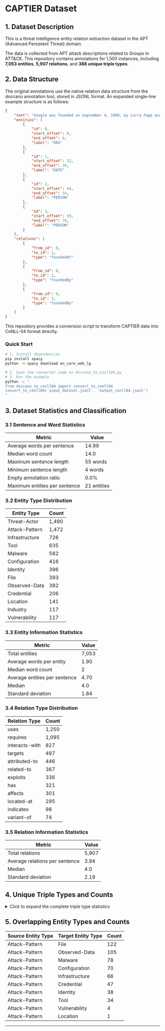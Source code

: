 # CAPTIER Dataset

## 1. Dataset Description

This is a threat intelligence entity relation extraction dataset in the APT (Advanced Persistent Threat) domain.

The data is collected from APT attack descriptions related to Groups in ATT&CK. This repository contains annotations for 1,500 instances, including **7,053 entities**, **5,907 relations**, and **388 unique triple types**.

## 2. Data Structure

The original annotations use the native relation data structure from the doccano annotation tool, stored in JSONL format. An expanded single-line example structure is as follows:

```json
{
    "text": "Google was founded on September 4, 1998, by Larry Page and Sergey Brin.",
    "entities": [
        {
            "id": 0,
            "start_offset": 0,
            "end_offset": 6,
            "label": "ORG"
        },
        {
            "id": 1,
            "start_offset": 22,
            "end_offset": 39,
            "label": "DATE"
        },
        {
            "id": 2,
            "start_offset": 44,
            "end_offset": 54,
            "label": "PERSON"
        },
        {
            "id": 3,
            "start_offset": 59,
            "end_offset": 70,
            "label": "PERSON"
        }
    ],
    "relations": [
        {
            "from_id": 0,
            "to_id": 1,
            "type": "foundedAt"
        },
        {
            "from_id": 0,
            "to_id": 2,
            "type": "foundedBy"
        },
        {
            "from_id": 0,
            "to_id": 3,
            "type": "foundedBy"
        }
    ]
}
```

This repository provides a conversion script to transform CAPTIER data into CoNLL-04 format directly.

### Quick Start

```bash
# 1. Install dependencies
pip install spacy
python -m spacy download en_core_web_lg

# 2. Save the converter code as doccano_to_conll04.py
# 3. Run the example
python -c "
from doccano_to_conll04 import convert_to_conll04
convert_to_conll04('input_dataset.jsonl', 'output_conll04.jsonl')
"
```

## 3. Dataset Statistics and Classification

### 3.1 Sentence and Word Statistics

| Metric | Value |
|--------|-------|
| Average words per sentence | 14.99 |
| Median word count | 14.0 |
| Maximum sentence length | 55 words |
| Minimum sentence length | 4 words |
| Empty annotation ratio | 0.0% |
| Maximum entities per sentence | 21 entities |

### 3.2 Entity Type Distribution

| Entity Type | Count |
|-------------|-------|
| Threat-Actor | 1,490 |
| Attack-Pattern | 1,472 |
| Infrastructure | 726 |
| Tool | 635 |
| Malware | 562 |
| Configuration | 416 |
| Identity | 396 |
| File | 393 |
| Observed-Data | 382 |
| Credential | 206 |
| Location | 141 |
| Industry | 117 |
| Vulnerability | 117 |

### 3.3 Entity Information Statistics

| Metric | Value |
|--------|-------|
| Total entities | 7,053 |
| Average words per entity | 1.90 |
| Median word count | 2 |
| Average entities per sentence | 4.70 |
| Median | 4.0 |
| Standard deviation | 1.84 |

### 3.4 Relation Type Distribution

| Relation Type | Count |
|---------------|-------|
| uses | 1,250 |
| requires | 1,095 |
| interacts-with | 827 |
| targets | 497 |
| attributed-to | 446 |
| related-to | 367 |
| exploits | 336 |
| has | 321 |
| affects | 301 |
| located-at | 295 |
| indicates | 98 |
| variant-of | 74 |

### 3.5 Relation Information Statistics

| Metric | Value |
|--------|-------|
| Total relations | 5,907 |
| Average relations per sentence | 3.94 |
| Median | 4.0 |
| Standard deviation | 2.19 |

## 4. Unique Triple Types and Counts

<details>
<summary>Click to expand the complete triple type statistics</summary>

| Head Entity Type | Relation Type | Tail Entity Type | Count |
|------------------|---------------|------------------|-------|
| Threat-Actor | uses | Attack-Pattern | 530 |
| Tool | uses | Attack-Pattern | 352 |
| Attack-Pattern | targets | Infrastructure | 138 |
| Attack-Pattern | requires | Infrastructure | 139 |
| Attack-Pattern | requires | Configuration | 152 |
| Threat-Actor | uses | Malware | 165 |
| Attack-Pattern | requires | Tool | 331 |
| Attack-Pattern | requires | Attack-Pattern | 127 |
| Threat-Actor | exploits | Configuration | 112 |
| Attack-Pattern | attributed-to | Threat-Actor | 103 |
| Attack-Pattern | targets | Identity | 104 |
| Attack-Pattern | interacts-with | Malware | 97 |
| Attack-Pattern | affects | Observed-Data | 96 |
| Attack-Pattern | requires | File | 65 |
| Attack-Pattern | requires | Credential | 64 |
| Identity | located-at | Location | 67 |
| Industry | located-at | Location | 70 |
| Threat-Actor | targets | Identity | 70 |
| Malware | uses | Attack-Pattern | 68 |
| Attack-Pattern | requires | Vulnerability | 26 |
| Attack-Pattern | affects | File | 58 |
| Threat-Actor | exploits | Infrastructure | 56 |
| Threat-Actor | targets | Industry | 57 |
| Threat-Actor | interacts-with | Tool | 54 |
| Threat-Actor | exploits | Credential | 52 |
| Threat-Actor | exploits | Vulnerability | 51 |
| Malware | variant-of | Malware | 50 |
| Attack-Pattern | interacts-with | File | 49 |
| Threat-Actor | interacts-with | Infrastructure | 48 |
| Threat-Actor | interacts-with | Malware | 47 |
| Threat-Actor | interacts-with | File | 43 |
| Infrastructure | attributed-to | Identity | 42 |
| Attack-Pattern | affects | Configuration | 42 |
| Attack-Pattern | related-to | Attack-Pattern | 40 |
| File | has | File | 38 |
| Tool | interacts-with | Infrastructure | 37 |
| Infrastructure | has | Infrastructure | 35 |
| Attack-Pattern | affects | Credential | 35 |
| Attack-Pattern | requires | Observed-Data | 33 |
| Threat-Actor | located-at | Location | 31 |
| Tool | interacts-with | File | 31 |
| File | located-at | Infrastructure | 31 |
| Observed-Data | attributed-to | Infrastructure | 30 |
| Threat-Actor | interacts-with | Configuration | 28 |
| Threat-Actor | related-to | Threat-Actor | 27 |
| Attack-Pattern | interacts-with | Tool | 26 |
| Attack-Pattern | interacts-with | Observed-Data | 26 |
| Infrastructure | related-to | Infrastructure | 25 |
| Attack-Pattern | interacts-with | Infrastructure | 25 |
| Threat-Actor | uses | File | 24 |
| Attack-Pattern | interacts-with | Configuration | 24 |
| Malware | attributed-to | Threat-Actor | 23 |
| Threat-Actor | interacts-with | Credential | 23 |
| Identity | related-to | Identity | 23 |
| Observed-Data | related-to | Observed-Data | 23 |
| Observed-Data | indicates | Infrastructure | 23 |
| Threat-Actor | targets | Location | 22 |
| Vulnerability | related-to | Vulnerability | 22 |
| Infrastructure | attributed-to | Infrastructure | 22 |
| Configuration | related-to | Observed-Data | 22 |
| Infrastructure | has | Observed-Data | 22 |
| Threat-Actor | interacts-with | Observed-Data | 22 |
| Attack-Pattern | exploits | Configuration | 21 |
| Threat-Actor | attributed-to | Identity | 21 |
| File | attributed-to | Infrastructure | 20 |
| Attack-Pattern | uses | Attack-Pattern | 20 |
| File | has | Malware | 20 |
| Malware | interacts-with | Infrastructure | 20 |
| Vulnerability | has | Vulnerability | 20 |
| Tool | variant-of | Tool | 19 |
| Attack-Pattern | affects | Identity | 18 |
| Configuration | related-to | Configuration | 18 |
| Attack-Pattern | interacts-with | Credential | 18 |
| Threat-Actor | uses | Observed-Data | 15 |
| Malware | has | Configuration | 15 |
| Threat-Actor | targets | Infrastructure | 15 |
| Credential | attributed-to | Identity | 15 |
| Credential | attributed-to | Infrastructure | 15 |
| File | interacts-with | Malware | 15 |
| Infrastructure | has | File | 15 |
| Observed-Data | indicates | File | 14 |
| Vulnerability | attributed-to | Infrastructure | 14 |
| Attack-Pattern | requires | Identity | 14 |
| Observed-Data | indicates | Malware | 14 |
| File | related-to | File | 14 |
| Tool | interacts-with | Observed-Data | 14 |
| Observed-Data | has | Observed-Data | 14 |
| Attack-Pattern | exploits | Vulnerability | 14 |
| Tool | located-at | Infrastructure | 13 |
| Observed-Data | attributed-to | Identity | 13 |
| Industry | attributed-to | Industry | 13 |
| Configuration | located-at | Infrastructure | 13 |
| Infrastructure | has | Malware | 12 |
| Attack-Pattern | targets | Credential | 12 |
| Tool | uses | Attack-Pattern | 12 |
| Malware | interacts-with | File | 12 |
| File | has | Observed-Data | 12 |
| Malware | interacts-with | Configuration | 12 |
| Observed-Data | located-at | Infrastructure | 12 |
| Malware | located-at | Infrastructure | 12 |
| Attack-Pattern | targets | Industry | 12 |
| File | has | Configuration | 11 |
| Malware | affects | Identity | 11 |
| Malware | interacts-with | Observed-Data | 11 |
| Malware | targets | Infrastructure | 11 |
| Attack-Pattern | has | Attack-Pattern | 11 |
| Attack-Pattern | affects | Infrastructure | 11 |
| Identity | attributed-to | Identity | 10 |
| Threat-Actor | uses | Infrastructure | 10 |
| Attack-Pattern | uses | Malware | 10 |
| Infrastructure | located-at | Location | 10 |
| Attack-Pattern | targets | Tool | 10 |
| Threat-Actor | requires | Attack-Pattern | 9 |
| Malware | exploits | Credential | 9 |
| Identity | indicates | Threat-Actor | 9 |
| Observed-Data | indicates | Tool | 9 |
| Tool | attributed-to | Tool | 9 |
| Configuration | attributed-to | Infrastructure | 9 |
| Threat-Actor | affects | Observed-Data | 9 |
| Malware | uses | Tool | 9 |
| File | attributed-to | Identity | 8 |
| Observed-Data | indicates | Identity | 8 |
| Malware | interacts-with | Malware | 8 |
| Malware | related-to | Tool | 8 |
| Tool | related-to | Tool | 8 |
| Attack-Pattern | affects | Tool | 8 |
| Malware | related-to | File | 8 |
| Observed-Data | related-to | Infrastructure | 8 |
| Threat-Actor | has | Tool | 7 |
| Malware | targets | Identity | 7 |
| Credential | related-to | Credential | 7 |
| Tool | has | Tool | 7 |
| Identity | interacts-with | Malware | 7 |
| Malware | uses | File | 7 |
| Threat-Actor | attributed-to | Threat-Actor | 6 |
| Tool | has | Observed-Data | 6 |
| Identity | has | Infrastructure | 6 |
| Infrastructure | has | Configuration | 6 |
| Malware | requires | Attack-Pattern | 6 |
| Tool | requires | Configuration | 6 |
| Threat-Actor | interacts-with | Attack-Pattern | 6 |
| Configuration | interacts-with | Configuration | 6 |
| Identity | interacts-with | Observed-Data | 6 |
| Observed-Data | indicates | Attack-Pattern | 6 |
| Threat-Actor | has | Malware | 6 |
| Threat-Actor | interacts-with | Identity | 6 |
| Identity | has | Credential | 5 |
| Malware | has | Observed-Data | 5 |
| Tool | interacts-with | Credential | 5 |
| Configuration | has | Observed-Data | 5 |
| Attack-Pattern | interacts-with | Identity | 5 |
| Malware | requires | Credential | 5 |
| Credential | located-at | Infrastructure | 5 |
| Infrastructure | interacts-with | Infrastructure | 5 |
| Identity | has | Configuration | 5 |
| Threat-Actor | related-to | Identity | 5 |
| Observed-Data | indicates | Configuration | 5 |
| Identity | related-to | Infrastructure | 5 |
| Observed-Data | related-to | File | 4 |
| Threat-Actor | related-to | Attack-Pattern | 4 |
| Tool | attributed-to | Identity | 4 |
| File | has | Credential | 4 |
| Attack-Pattern | related-to | Identity | 4 |
| Attack-Pattern | exploits | Credential | 4 |
| Malware | interacts-with | Tool | 4 |
| File | interacts-with | File | 4 |
| Malware | attributed-to | Malware | 4 |
| Vulnerability | affects | Infrastructure | 4 |
| Configuration | has | Configuration | 4 |
| File | interacts-with | Configuration | 4 |
| Threat-Actor | requires | Configuration | 4 |
| Identity | has | Observed-Data | 4 |
| Industry | has | Industry | 4 |
| Configuration | related-to | File | 4 |
| Configuration | located-at | Configuration | 4 |
| Attack-Pattern | targets | Configuration | 4 |
| Tool | has | Configuration | 4 |
| Infrastructure | related-to | Identity | 3 |
| Tool | targets | Infrastructure | 3 |
| Identity | targets | Infrastructure | 3 |
| Attack-Pattern | uses | Tool | 3 |
| Infrastructure | interacts-with | Malware | 3 |
| Threat-Actor | uses | Credential | 3 |
| Malware | uses | Infrastructure | 3 |
| Infrastructure | attributed-to | Industry | 3 |
| Threat-Actor | exploits | Tool | 3 |
| Configuration | attributed-to | Identity | 3 |
| Credential | has | Observed-Data | 3 |
| Vulnerability | attributed-to | Tool | 3 |
| Malware | has | Malware | 3 |
| Malware | located-at | File | 3 |
| Infrastructure | located-at | Infrastructure | 3 |
| Threat-Actor | uses | Configuration | 3 |
| Industry | related-to | Identity | 3 |
| Credential | related-to | Infrastructure | 3 |
| Configuration | attributed-to | Observed-Data | 3 |
| Infrastructure | interacts-with | File | 3 |
| Malware | exploits | Configuration | 3 |
| Malware | targets | File | 3 |
| Configuration | related-to | Infrastructure | 2 |
| Attack-Pattern | related-to | Malware | 2 |
| Location | attributed-to | Location | 2 |
| Malware | targets | Location | 2 |
| Configuration | related-to | Identity | 2 |
| Identity | related-to | Observed-Data | 2 |
| Tool | requires | Attack-Pattern | 2 |
| Identity | indicates | Identity | 2 |
| Identity | related-to | Threat-Actor | 2 |
| Attack-Pattern | related-to | Tool | 2 |
| Configuration | related-to | Malware | 2 |
| Attack-Pattern | related-to | Configuration | 2 |
| Tool | related-to | Identity | 2 |
| Configuration | interacts-with | Credential | 2 |
| Tool | interacts-with | Tool | 2 |
| Credential | interacts-with | Infrastructure | 2 |
| Credential | related-to | Configuration | 2 |
| Identity | interacts-with | File | 2 |
| Credential | related-to | Identity | 2 |
| Identity | related-to | Configuration | 2 |
| Observed-Data | located-at | File | 2 |
| Observed-Data | attributed-to | File | 2 |
| Malware | related-to | Infrastructure | 2 |
| Observed-Data | related-to | Configuration | 2 |
| Tool | related-to | Configuration | 2 |
| Malware | related-to | Configuration | 2 |
| File | uses | Attack-Pattern | 2 |
| Attack-Pattern | related-to | Infrastructure | 2 |
| Malware | variant-of | Tool | 2 |
| Observed-Data | related-to | Identity | 2 |
| Identity | located-at | Infrastructure | 2 |
| Tool | related-to | File | 2 |
| Observed-Data | located-at | Malware | 2 |
| Malware | targets | Industry | 2 |
| Configuration | related-to | Tool | 2 |
| Malware | attributed-to | File | 2 |
| Identity | attributed-to | Infrastructure | 2 |
| Malware | requires | Infrastructure | 2 |
| Tool | requires | Credential | 2 |
| Credential | related-to | Observed-Data | 2 |
| Threat-Actor | requires | Tool | 2 |
| File | attributed-to | File | 2 |
| Observed-Data | interacts-with | Observed-Data | 2 |
| Attack-Pattern | related-to | Credential | 2 |
| Configuration | has | Credential | 2 |
| Configuration | related-to | Credential | 2 |
| Observed-Data | affects | Credential | 2 |
| Malware | requires | Tool | 2 |
| File | related-to | Credential | 2 |
| Configuration | interacts-with | Tool | 2 |
| File | interacts-with | Tool | 2 |
| Attack-Pattern | targets | Vulnerability | 2 |
| Attack-Pattern | exploits | Infrastructure | 2 |
| Configuration | attributed-to | Malware | 2 |
| Credential | attributed-to | Credential | 2 |
| Infrastructure | attributed-to | Configuration | 2 |
| Attack-Pattern | has | File | 2 |
| Attack-Pattern | has | Observed-Data | 2 |
| Observed-Data | related-to | Credential | 2 |
| Attack-Pattern | variant-of | Attack-Pattern | 2 |
| Configuration | interacts-with | Infrastructure | 2 |
| Malware | uses | Observed-Data | 2 |
| Malware | requires | Observed-Data | 2 |
| Attack-Pattern | related-to | Observed-Data | 2 |
| Configuration | affects | Observed-Data | 2 |
| File | related-to | Observed-Data | 2 |
| Vulnerability | located-at | Infrastructure | 2 |
| Malware | requires | Identity | 2 |
| Industry | attributed-to | Identity | 2 |
| Credential | attributed-to | Configuration | 2 |
| Observed-Data | attributed-to | Tool | 2 |
| Malware | related-to | Attack-Pattern | 2 |
| File | interacts-with | Infrastructure | 2 |
| Malware | requires | Malware | 2 |
| Infrastructure | related-to | Observed-Data | 2 |
| Tool | uses | File | 1 |
| Identity | related-to | Attack-Pattern | 1 |
| Malware | targets | Credential | 1 |
| Identity | related-to | Malware | 1 |
| Identity | uses | File | 1 |
| Identity | uses | Infrastructure | 1 |
| Identity | uses | Tool | 1 |
| Observed-Data | affects | Identity | 1 |
| Identity | related-to | Tool | 1 |
| Observed-Data | interacts-with | Threat-Actor | 1 |
| Infrastructure | uses | Infrastructure | 1 |
| Observed-Data | indicates | Threat-Actor | 1 |
| Threat-Actor | variant-of | Malware | 1 |
| Identity | indicates | Identity | 1 |
| Malware | related-to | Identity | 1 |
| Tool | indicates | Malware | 1 |
| Vulnerability | attributed-to | Configuration | 1 |
| Malware | related-to | Observed-Data | 1 |
| Threat-Actor | exploits | Identity | 2 |
| Identity | attributed-to | Attack-Pattern | 2 |
| Identity | indicates | Attack-Pattern | 1 |
| Credential | attributed-to | Configuration | 2 |
| Infrastructure | attributed-to | Attack-Pattern | 1 |
| Infrastructure | has | Vulnerability | 2 |
| Configuration | interacts-with | Identity | 1 |
| Identity | interacts-with | Configuration | 1 |
| Identity | interacts-with | Infrastructure | 1 |
| Infrastructure | related-to | Credential | 1 |
| Tool | has | Infrastructure | 1 |
| Threat-Actor | attributed-to | Attack-Pattern | 1 |
| Malware | has | File | 1 |
| Malware | requires | Configuration | 4 |
| Infrastructure | related-to | Tool | 3 |
| Tool | attributed-to | Infrastructure | 1 |
| Observed-Data | attributed-to | Malware | 1 |
| Infrastructure | related-to | Attack-Pattern | 1 |
| Configuration | related-to | Attack-Pattern | 1 |
| Infrastructure | attributed-to | Tool | 1 |
| Credential | related-to | Identity | 1 |
| File | located-at | Location | 1 |
| Infrastructure | targets | Observed-Data | 1 |
| Infrastructure | requires | Observed-Data | 1 |
| Tool | requires | File | 1 |
| File | has | Vulnerability | 1 |
| Credential | attributed-to | File | 1 |
| Attack-Pattern | interacts-with | Vulnerability | 1 |
| Observed-Data | indicates | Observed-Data | 1 |
| Tool | exploits | Infrastructure | 1 |
| Attack-Pattern | related-to | File | 1 |
| Identity | attributed-to | Threat-Actor | 1 |
| Attack-Pattern | attributed-to | Malware | 1 |
| Configuration | interacts-with | Malware | 1 |
| Attack-Pattern | attributed-to | Attack-Pattern | 1 |
| Configuration | located-at | Tool | 1 |
| Threat-Actor | targets | Credential | 1 |
| Malware | targets | Tool | 1 |
| Tool | related-to | Malware | 1 |
| File | attributed-to | Attack-Pattern | 1 |
| Malware | related-to | Malware | 1 |
| Malware | uses | Configuration | 1 |
| Credential | located-at | File | 1 |
| Tool | interacts-with | Vulnerability | 1 |
| Tool | interacts-with | Identity | 1 |
| Tool | interacts-with | Industry | 1 |
| Malware | affects | Configuration | 1 |
| Malware | located-at | Observed-Data | 3 |
| Credential | located-at | Observed-Data | 1 |
| Configuration | indicates | Observed-Data | 1 |
| Configuration | located-at | Observed-Data | 1 |
| Infrastructure | related-to | Configuration | 1 |
| Tool | exploits | Configuration | 1 |
| Threat-Actor | attributed-to | Location | 1 |
| Threat-Actor | requires | File | 1 |
| File | indicates | Observed-Data | 1 |
| Configuration | interacts-with | Observed-Data | 1 |
| Infrastructure | related-to | File | 1 |
| Threat-Actor | related-to | Malware | 1 |
| File | indicates | Threat-Actor | 1 |
| File | interacts-with | Credential | 1 |
| Observed-Data | requires | Attack-Pattern | 1 |
| Malware | exploits | Vulnerability | 1 |
| Threat-Actor | requires | Infrastructure | 1 |
| Tool | requires | Identity | 1 |
| Credential | interacts-with | Observed-Data | 1 |
| Threat-Actor | affects | Infrastructure | 1 |
| Threat-Actor | affects | Industry | 1 |
| Credential | interacts-with | Malware | 1 |
| Malware | located-at | Location | 1 |
| Malware | attributed-to | Infrastructure | 1 |
| Credential | located-at | Malware | 1 |
| Credential | attributed-to | Attack-Pattern | 1 |
| Observed-Data | interacts-with | File | 1 |
| Observed-Data | located-at | Tool | 1 |
| Configuration | requires | Credential | 1 |
| File | related-to | Attack-Pattern | 1 |
| Infrastructure | targets | Identity | 1 |
| Attack-Pattern | interacts-with | Attack-Pattern | 1 |
| Identity | related-to | File | 1 |
| Tool | requires | Tool | 1 |
| Tool | interacts-with | Attack-Pattern | 1 |
| Identity | indicates | Location | 1 |
| Attack-Pattern | affects | Location | 1 |
| Location | located-at | Infrastructure | 1 |
| Attack-Pattern | targets | Observed-Data | 2 |

</details>

## 5. Overlapping Entity Types and Counts

| Source Entity Type | Target Entity Type | Count |
|--------------------|-------------------|-------|
| Attack-Pattern | File | 122 |
| Attack-Pattern | Observed-Data | 105 |
| Attack-Pattern | Malware | 78 |
| Attack-Pattern | Configuration | 70 |
| Attack-Pattern | Infrastructure | 66 |
| Attack-Pattern | Credential | 47 |
| Attack-Pattern | Identity | 38 |
| Attack-Pattern | Tool | 34 |
| Attack-Pattern | Vulnerability | 4 |
| Attack-Pattern | Location | 1 |

---

